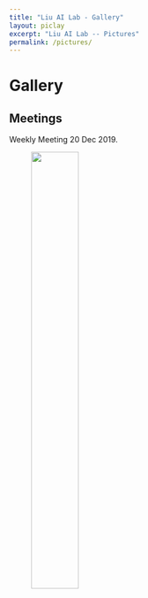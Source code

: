 ```yaml
---
title: "Liu AI Lab - Gallery"
layout: piclay
excerpt: "Liu AI Lab -- Pictures"
permalink: /pictures/
---
```


# Gallery

## Meetings

Weekly Meeting 20 Dec 2019.
<figure>
<img src="{{ site.url }}{{ site.baseurl }}/images/picpic/Gallery/meeting20191220.jpg" width="45%" >
</figure>


